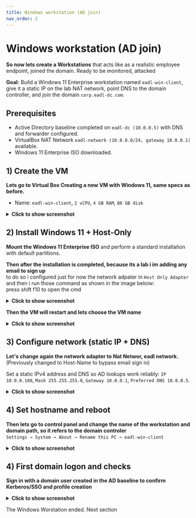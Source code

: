 ```yaml
---
title: Windows workstation (AD join)
nav_order: 2
---
```


# Windows workstation (AD join)

**So now lets create a Workstations** that acts like as a realistic employee endpoint, joined the domain. Ready to be monitored, attacked

**Goal:** Build a Windows 11 Enterprise workstation named `eadl-win-client`, give it a static IP on the lab NAT network, point DNS to the domain controller, and join the domain `corp.eadl-dc.com`.

## Prerequisites

- Active Directory baseline completed on `eadl-dc (10.0.0.5)` with DNS and forwarder configured.  
- VirtualBox NAT Network `eadl-network (10.0.0.0/24, gateway 10.0.0.1)` available.  
- Windows 11 Enterprise ISO downloaded.

## 1) Create the VM

**Lets go to Virtual Box Creating a new VM with Windows 11, same specs as before.**  
- Name: `eadl-win-client`, `2 vCPU`, `4 GB RAM`, `80 GB disk`

<details>
  <summary><strong>Click to show screenshot</strong></summary>

  <img src="../assets/images/windowsworkstation/createvm.png" alt="VBox NIC on eadl-network" width="800">
</details>

## 2) Install Windows 11 + Host-Only

**Mount the Windows 11 Enterprise ISO** and perform a standard installation with default partitions.

**Then after the installation is completed, because its a lab i im adding any email to sign up**  
to do so i configured just for now the network adpater in `Host Only Adapter` and then i run those command as shown in the image beloiw:  
press shift f10 to open the cmd

<details>
  <summary><strong>Click to show screenshot</strong></summary>

  <img src="../assets/images/windowsworkstation/skipemail.png" alt="VBox NIC on eadl-network" width="800">
</details>

**Then the VM will restart and lets choose the VM name**

<details>
  <summary><strong>Click to show screenshot</strong></summary>

  <img src="../assets/images/windowsworkstation/namevm.png" alt="VBox NIC on eadl-network" width="800">
</details>

## 3) Configure network (static IP + DNS)

**Let's change again the  network adapter to Nat Networ, eadl network.** (Previously changed to Host-Name to bypass email sign in)

Set a static IPv4 address and DNS so AD lookups work reliably: `IP 10.0.0.100`, `Mask 255.255.255.0`, `Gateway 10.0.0.1`, `Preferred DNS 10.0.0.5`.

<details>
  <summary><strong>Click to show screenshot</strong></summary>

  <img src="../assets/images/windowsworkstation/staticip.png" alt="VBox NIC on eadl-network" width="800">
</details>

## 4) Set hostname and reboot

**Then lets go to control panel and change the name of the workstation and domain path, so it refers to the domain controler**  
`Settings → System → About → Rename this PC → eadl-win-client`

<details>
  <summary><strong>Click to show screenshot</strong></summary>

  <img src="../assets/images/windowsworkstation/renameworkstation.png" alt="VBox NIC on eadl-network" width="800">
</details>

## 4) First domain logon and checks

**Sign in with a domain user created in the AD baseline to confirm Kerberos/SSO and profile creation**

<details>
  <summary><strong>Click to show screenshot</strong></summary>

  <img src="../assets/images/windowsworkstation/logonsamw.png" alt="VBox NIC on eadl-network" width="800">
</details>

The Windows Worstation ended. Next section